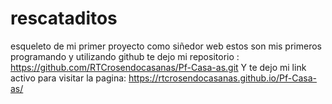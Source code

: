 # rescataditos
esqueleto de mi primer proyecto como siñedor web
estos son mis primeros programando y utilizando github
te dejo mi repositorio : https://github.com/RTCrosendocasanas/Pf-Casa-as.git
Y te dejo mi link activo para visitar la pagina: https://rtcrosendocasanas.github.io/Pf-Casa-as/


